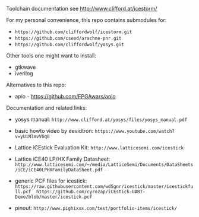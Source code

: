 Toolchain documentation see http://www.clifford.at/icestorm/

For my personal convenience, this repo contains submodules for:

* `https://github.com/cliffordwolf/icestorm.git`
* `https://github.com/cseed/arachne-pnr.git`
* `https://github.com/cliffordwolf/yosys.git`

Other tools one might want to install:

* gtkwave
* iverilog

Alternatives to this repo:

* apio - https://github.com/FPGAwars/apio

Documentation and related links:

* yosys manual: `http://www.clifford.at/yosys/files/yosys_manual.pdf`

* basic howto video by eevidtron: `https://www.youtube.com/watch?v=yUiNlmvVOq8`
* Lattice iCEstick Evaluation Kit: `http://www.latticesemi.com/icestick`
* Lattice iCE40 LP/HX Family Datasheet: `http://www.latticesemi.com/~/media/LatticeSemi/Documents/DataSheets/iCE/iCE40LPHXFamilyDataSheet.pdf`
* generic PCF files for icestick: `https://raw.githubusercontent.com/wd5gnr/icestick/master/icestickfull.pcf  https://github.com/cyrozap/iCEstick-UART-Demo/blob/master/icestick.pcf`
* pinout: `http://www.pighixxx.com/test/portfolio-items/icestick/`

